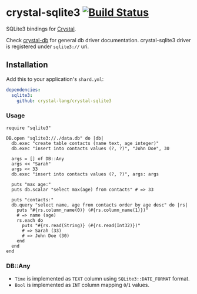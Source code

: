 # crystal-sqlite3 [![Build Status](https://travis-ci.org/crystal-lang/crystal-sqlite3.svg?branch=master)](https://travis-ci.org/crystal-lang/crystal-sqlite3)

SQLite3 bindings for [Crystal](http://crystal-lang.org/).

Check [crystal-db](https://github.com/crystal-lang/crystal-db) for general db driver documentation. crystal-sqlite3 driver is registered under `sqlite3://` uri.

## Installation

Add this to your application's `shard.yml`:

```yml
dependencies:
  sqlite3:
    github: crystal-lang/crystal-sqlite3
```

### Usage

```crystal
require "sqlite3"

DB.open "sqlite3://./data.db" do |db|
  db.exec "create table contacts (name text, age integer)"
  db.exec "insert into contacts values (?, ?)", "John Doe", 30

  args = [] of DB::Any
  args << "Sarah"
  args << 33
  db.exec "insert into contacts values (?, ?)", args: args

  puts "max age:"
  puts db.scalar "select max(age) from contacts" # => 33

  puts "contacts:"
  db.query "select name, age from contacts order by age desc" do |rs|
    puts "#{rs.column_name(0)} (#{rs.column_name(1)})"
    # => name (age)
    rs.each do
      puts "#{rs.read(String)} (#{rs.read(Int32)})"
      # => Sarah (33)
      # => John Doe (30)
    end
  end
end
```

### DB::Any

* `Time` is implemented as `TEXT` column using `SQLite3::DATE_FORMAT` format.
* `Bool` is implemented as `INT` column mapping `0`/`1` values.
